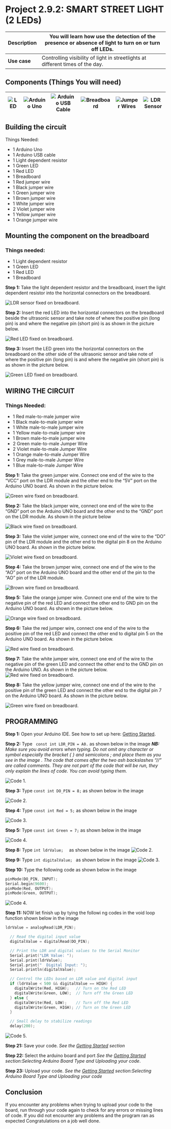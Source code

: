 # Project 2.9.2: SMART STREET LIGHT (2 LEDs)

| **Description** | You will learn how use the detection of the presence or absence of light to turn on or turn off LEDs. |
| --------------- | ----------------------------------------------------------------------------------------------------- |
| **Use case**    | Controlling visibility of light in streetlights at different times of the day.                        |

## Components (Things You will need)

| ![LED](../../assets/components/leds.webp) | ![Arduino Uno](../../assets/components/arduino.webp) | ![Arduino USB Cable](../../assets/components/usbcable.webp) | ![Breadboard](../../assets/components/breadboard.webp) | ![Jumper Wires](../../assets/components/jumperwires.webp) | ![LDR Sensor](../../assets/components/ldr.webp) |
| --------------------------------------- | --------------------------------------------------- | ----------------------------------------------------------- | ----------------------------------------------------- | ------------------------------------------------------ | ---------------------------------------------- |

## Building the circuit

Things Needed:

- 1 Arduino Uno
- 1 Arduino USB cable
- 1 Light dependent resistor
- 1 Green LED
- 1 Red LED
- 1 Breadboard
- 1 Red jumper wire
- 1 Black jumper wire
- 1 Green jumper wire
- 1 Brown jumper wire
- 1 White jumper wire
- 2 Violet jumper wire
- 1 Yellow jumper wire
- 1 Orange jumper wire

## Mounting the component on the breadboard

### Things needed:

- 1 Light dependent resistor
- 1 Green LED
- 1 Red LED
- 1 Breadboard

**Step 1:** Take the light dependent resistor and the breadboard, insert the light dependent resistor into the horizontal connectors on the breadboard.

![LDR sensor fixed on breadboard](../../assets/2.0/3.2.LDR+Buzzer/circuit_1.webp).

**Step 2:** Insert the red LED into the horizontal connectors on the breadboard beside the ultrasonic sensor and take note of where the positive pin (long pin) is and where the negative pin (short pin) is as shown in the picture below.

![Red LED fixed on breadboard](../../assets/2.0/3.1.LDR+LED/LDR_and_LED4/circuit_2.webp).

**Step 3:** Insert the LED green into the horizontal connectors on the breadboard on the other side of the ultrasonic sensor and take note of where the positive pin (long pin) is and where the negative pin (short pin) is as shown in the picture below.

![Green LED fixed on breadboard](../../assets/2.0/3.1.LDR+LED/LDR_and_LED4/circuit_3.webp).

## WIRING THE CIRCUIT

### Things Needed:

- 1 Red male-to-male jumper wire
- 1 Black male-to-male jumper wire
- 1 White male-to-male jumper wire
- 1 Yellow male-to-male jumper wire
- 1 Brown male-to-male jumper wire
- 2 Green male-to-male Jumper Wire
- 2 Violet male-to-male Jumper Wire
- 1 Orange male-to-male Jumper Wire
- 1 Grey male-to-male Jumper Wire
- 1 Blue male-to-male Jumper Wire

**Step 1:** Take the green jumper wire. Connect one end of the wire to the “VCC” port on the LDR module and the other end to the “5V” port on the Arduino UNO board. As shown in the picture below.

![Green wire fixed on breadboard](../../assets/2.0/3.1.LDR+LED/LDR_and_LED2/wire_1.webp).

**Step 2:** Take the black jumper wire, connect one end of the wire to the “GND” port on the Arduino UNO board and the other end to the “GND” port on the LDR module. As shown in the picture below

![Black wire fixed on breadboard](../../assets/2.0/3.1.LDR+LED/LDR_and_LED2/wire_2.webp).

**Step 3:** Take the violet jumper wire, connect one end of the wire to the “DO” pin of the LDR module and the other end to the digital pin 8 on the Arduino UNO board. As shown in the picture below.

![Violet wire fixed on breadboard](../../assets/2.0/3.1.LDR+LED/LDR_and_LED2/wire_3.webp).

**Step 4:** Take the brown jumper wire, connect one end of the wire to the “AO” port on the Arduino UNO board and the other end of the pin to the “AO” pin of the LDR module.

![Brown wire fixed on breadboard](../../assets/2.0/3.1.LDR+LED/LDR_and_LED2/wire_4.webp).

**Step 5:** Take the orange jumper wire. Connect one end of the wire to the negative pin of the red LED and connect the other end to GND pin on the Arduino UNO board. As shown in the picture below.

![Orange wire fixed on breadboard](../../assets/2.0/3.1.LDR+LED/LDR_and_LED2/wire_5.webp).

**Step 6:** Take the red jumper wire, connect one end of the wire to the positive pin of the red LED and connect the other end to digital pin 5 on the Arduino UNO board. As shown in the picture below.

![Red wire fixed on breadboard](../../assets/2.0/3.1.LDR+LED/LDR_and_LED2/wire_6.webp).

**Step 7:** Take the white jumper wire, connect one end of the wire to the negative pin of the green LED and connect the other end to the GND pin on the Arduino UNO. As shown in the picture below.
![Red wire fixed on breadboard](../../assets/2.0/3.1.LDR+LED/LDR_and_LED2/wire_7.webp).

**Step 8:** Take the yellow jumper wire, connect one end of the wire to the positive pin of the green LED and connect the other end to the digital pin 7 on the Arduino UNO board. As shown in the picture below.

![Green wire fixed on breadboard](../../assets/2.0/3.1.LDR+LED/LDR_and_LED2/wire_8.webp).

## PROGRAMMING

**Step 1:** Open your Arduino IDE. See how to set up here: [Getting Started](../../getting-started/overview.md).

**Step 2:** Type ` const int LDR_PIN = A0.` as shown below in the image
_**NB:** Make sure you avoid errors when typing. Do not omit any character or symbol especially the bracket { } and semicolons ; and place them as you see in the image . The code that comes after the two ash backslashes “//” are called comments. They are not part of the code that will be run, they only explain the lines of code. You can avoid typing them._

![Code 1](../../assets/2.0/3.2.LDR+Buzzer/code_1.webp).

**Step 3:** Type `const int DO_PIN = 8;` as shown below in the image

![Code 2](../../assets/2.0/3.1.LDR+LED/LDR_and_LED4/code_1.webp).

**Step 4:** Type `const int Red = 5;` as shown below in the image

![Code 3](../../assets/2.0/3.1.LDR+LED/LDR_and_LED4/code_2.webp).

**Step 5:** Type `const int Green = 7;` as shown below in the image

![Code 4](../../assets/2.0/3.1.LDR+LED/LDR_and_LED4/code_3.webp).

**Step 8:** Type `int ldrValue;  ` as shown below in the image
![Code 2](../../assets/2.0/3.1.LDR+LED/LDR_and_LED4/code_6.webp).

**Step 9:** Type `int digitalValue; ` as shown below in the image
![Code 3](../../assets/2.0/3.1.LDR+LED/LDR_and_LED2/code_6.webp).

**Step 10:** Type the following code as shown below in the image

``` cpp
pinMode(DO_PIN, INPUT);
Serial.begin(9600);
pinMode(Red, OUTPUT);
pinMode(Green, OUTPUT);

```

![Code 4](../../assets/2.0/3.1.LDR+LED/LDR_and_LED2/code_4.webp).

**Step 11:** NOW let finish up by tying the followi ng codes in the void loop function shown below in the image

``` cpp
ldrValue = analogRead(LDR_PIN);

  // Read the digital input value
  digitalValue = digitalRead(DO_PIN);

  // Print the LDR and digital values to the Serial Monitor
  Serial.print("LDR Value: ");
  Serial.print(ldrValue);
  Serial.print("  Digital Input: ");
  Serial.println(digitalValue);

  // Control the LEDs based on LDR value and digital input
  if (ldrValue < 500 && digitalValue == HIGH) {
    digitalWrite(Red, HIGH);   // Turn on the Red LED
    digitalWrite(Green, LOW);  // Turn off the Green LED
  } else {
    digitalWrite(Red, LOW);    // Turn off the Red LED
    digitalWrite(Green, HIGH); // Turn on the Green LED
  }

  // Small delay to stabilize readings
  delay(200);

```

![Code 5](../../assets/2.0/3.1.LDR+LED/LDR_and_LED2/code_5.webp).

**Step 21:** Save your code. _See the [Getting Started](../../getting-started/overview.md) section_

**Step 22:** Select the arduino board and port _See the [Getting Started](../../getting-started/overview.md) section:Selecting Arduino Board Type and Uploading your code_.

**Step 23:** Upload your code. _See the [Getting Started](../../getting-started/overview.md) section:Selecting Arduino Board Type and Uploading your code_

## Conclusion

If you encounter any problems when trying to upload your code to the board, run through your code again to check for any errors or missing lines of code. If you did not encounter any problems and the program ran as expected Congratulations on a job well done.
